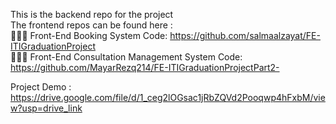 This is the backend repo for the project  <br />
The frontend repos can be found here :  <br />
👨🏻‍💻 Front-End Booking System Code: https://github.com/salmaalzayat/FE-ITIGraduationProject  <br />
👨🏻‍💻 Front-End Consultation Management System Code: https://github.com/MayarRezq214/FE-ITIGraduationProjectPart2-  <br />

Project Demo : https://drive.google.com/file/d/1_ceg2lOGsac1jRbZQVd2Pooqwp4hFxbM/view?usp=drive_link

